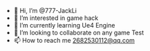 - 👋 Hi, I’m @777-JackLi
- 👀 I’m interested in game hack
- 🌱 I’m currently learning Ue4 Engine
- 💞️ I’m looking to collaborate on any game Test
- 📫 How to reach me 2682530112@qq.com

<!---
777-JackLi/777-JackLi is a ✨ special ✨ repository because its `README.md` (this file) appears on your GitHub profile.
You can click the Preview link to take a look at your changes.
--->
